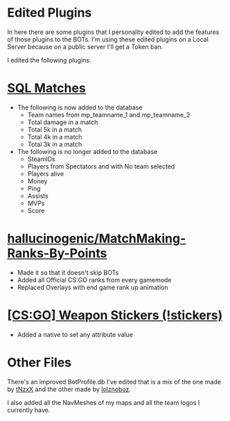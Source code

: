 # Edited Plugins

In here there are some plugins that I personality edited to add the features of those plugins to the BOTs. I'm using these edited plugins on a Local Server because on a public server I'll get a Token ban.

I edited the following plugins.

# [SQL Matches](https://forums.alliedmods.net/showthread.php?t=312488)
- The following is now added to the database
  - Team names from mp_teamname_1 and mp_teamname_2
  - Total damage in a match
  - Total 5k in a match
  - Total 4k in a match
  - Total 3k in a match
- The following is no longer added to the database
  - SteamIDs
  - Players from Spectators and with No team selected
  - Players alive
  - Money
  - Ping
  - Assists
  - MVPs
  - Score

# [hallucinogenic/MatchMaking-Ranks-By-Points](https://github.com/hallucinogenic/MatchMaking-Ranks-By-Points)
- Made it so that it doesn't skip BOTs
- Added all Official CS:GO ranks from every gamemode
- Replaced Overlays with end game rank up animation

# [[CS:GO] Weapon Stickers (!stickers)](https://forums.alliedmods.net/showthread.php?t=327078)
- Added a native to set any attribute value

# Other Files

There's an improved BotProfile.db I've edited that is a mix of the one made by [tNzxX](https://steamcommunity.com/groups/Bots-release#announcements/detail/1805285903706432497) and the other made by [lolznoboz](https://gamebanana.com/scripts/10308).

I also added all the NavMeshes of my maps and all the team logos I currently have.
